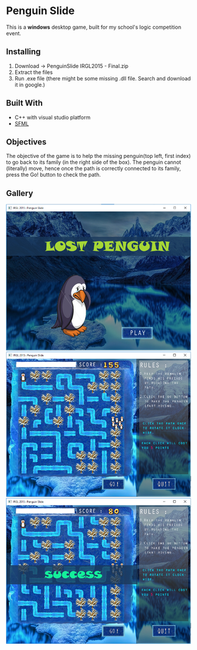# Penguin Slide

This is a <b>windows</b> desktop game, built for my school's logic competition event. 

## Installing
1. Download -> PenguinSlide IRGL2015 - Final.zip 
2. Extract the files
3. Run .exe file (there might be some missing .dll file. Search and download it in google.)

## Built With
* C++ with visual studio platform
* [SFML](https://www.sfml-dev.org/)

## Objectives
The objective of the game is to help the missing penguin(top left, first index) to go back to its family (in the right side of the box). The penguin cannot (literally) move, hence once the path is correctly connected to its family, press the Go! button to check the path.

## Gallery 
<img src="/Gallery/home.PNG">

<img src="/Gallery/game%20play.PNG">

<img src="/Gallery/win.PNG">

